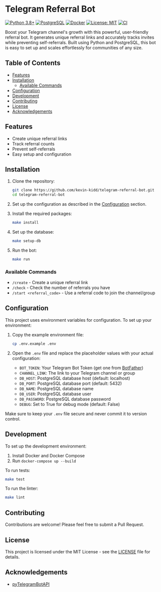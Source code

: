# Telegram Referral Bot

[![Python 3.8+](https://img.shields.io/badge/python-3.8+-blue.svg)](https://www.python.org/downloads/release/python-380/)
[![PostgreSQL](https://img.shields.io/badge/PostgreSQL-13+-blue.svg)](https://www.postgresql.org/)
[![Docker](https://img.shields.io/badge/Docker-Enabled-blue.svg)](https://www.docker.com/)
[![License: MIT](https://img.shields.io/badge/License-MIT-yellow.svg)](https://opensource.org/licenses/MIT)
[![CI](https://github.com/kevin-kidd/telegram-referral-bot/actions/workflows/main.yml/badge.svg)](https://github.com/kevin-kidd/telegram-referral-bot/actions/workflows/main.yml)

Boost your Telegram channel's growth with this powerful, user-friendly referral bot. It generates unique referral links and accurately tracks invites while preventing self-referrals. Built using Python and PostgreSQL, this bot is easy to set up and scales effortlessly for communities of any size.

## Table of Contents

- [Features](#features)
- [Installation](#installation)
  - [Available Commands](#available-commands)
- [Configuration](#configuration)
- [Development](#development)
- [Contributing](#contributing)
- [License](#license)
- [Acknowledgements](#acknowledgements)

## Features

- Create unique referral links
- Track referral counts
- Prevent self-referrals
- Easy setup and configuration

## Installation

1. Clone the repository:

   ```bash
   git clone https://github.com/kevin-kidd/telegram-referral-bot.git
   cd telegram-referral-bot
   ```

2. Set up the configuration as described in the [Configuration](#configuration) section.

3. Install the required packages:

   ```bash
   make install
   ```

4. Set up the database:

   ```bash
   make setup-db
   ```

5. Run the bot:

   ```bash
   make run
   ```

### Available Commands

- `/create` - Create a unique referral link
- `/check` - Check the number of referrals you have
- `/start <referral_code>` - Use a referral code to join the channel/group

## Configuration

This project uses environment variables for configuration. To set up your environment:

1. Copy the example environment file:

   ```bash
   cp .env.example .env
   ```

2. Open the `.env` file and replace the placeholder values with your actual configuration:

   - `BOT_TOKEN`: Your Telegram Bot Token (get one from [BotFather](https://t.me/botfather))
   - `CHANNEL_LINK`: The link to your Telegram channel or group
   - `DB_HOST`: PostgreSQL database host (default: localhost)
   - `DB_PORT`: PostgreSQL database port (default: 5432)
   - `DB_NAME`: PostgreSQL database name
   - `DB_USER`: PostgreSQL database user
   - `DB_PASSWORD`: PostgreSQL database password
   - `DEBUG`: Set to True for debug mode (default: False)

Make sure to keep your `.env` file secure and never commit it to version control.

## Development

To set up the development environment:

1. Install Docker and Docker Compose
2. Run `docker-compose up --build`

To run tests:

```bash
make test
```

To run the linter:

```bash
make lint
```

## Contributing

Contributions are welcome! Please feel free to submit a Pull Request.

## License

This project is licensed under the MIT License - see the [LICENSE](LICENSE) file for details.

## Acknowledgements

- [pyTelegramBotAPI](https://github.com/eternnoir/pyTelegramBotAPI)
